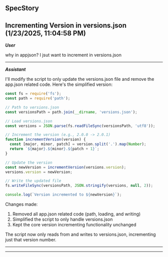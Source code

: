 ## SpecStory

## Incrementing Version in versions.json (1/23/2025, 11:04:58 PM)

_**User**_

why in appjson? I jsut want to increment in versions.json

---

_**Assistant**_

I'll modify the script to only update the versions.json file and remove the app.json related code. Here's the simplified version:

```javascript:scripts/build/increment-version.js
const fs = require('fs');
const path = require('path');

// Path to versions.json
const versionsPath = path.join(__dirname, 'versions.json');

// Load versions.json
const versions = JSON.parse(fs.readFileSync(versionsPath, 'utf8'));

// Increment the version (e.g., 2.0.0 -> 2.0.1)
function incrementVersion(version) {
  const [major, minor, patch] = version.split('.').map(Number);
  return `${major}.${minor}.${patch + 1}`;
}

// Update the version
const newVersion = incrementVersion(versions.version);
versions.version = newVersion;

// Write the updated file
fs.writeFileSync(versionsPath, JSON.stringify(versions, null, 2));

console.log(`Version incremented to ${newVersion}`);
```

Changes made:
1. Removed all app.json related code (path, loading, and writing)
2. Simplified the script to only handle versions.json
3. Kept the core version incrementing functionality unchanged

The script now only reads from and writes to versions.json, incrementing just that version number.

---



---

